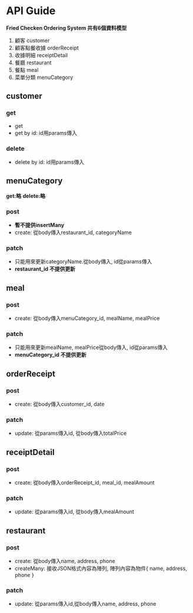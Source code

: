 # API Guide
__Fried Checken Ordering System 共有6個資料模型__
1. 顧客 customer
2. 顧客點餐收據 orderReceipt
3. 收據明細 receiptDetail
4. 餐廳 restaurant
5. 餐點 meal
6. 菜單分類 menuCategory


## customer
### get
+ get
+ get by id: id用params傳入
### delete
+ delete by id: id用params傳入


## menuCategory
__get:略__
__delete:略__
### post
+ **暫不提供insertMany**
+ create: 從body傳入restaurant_id, categoryName
### patch
+ 只能用來更新categoryName.從body傳入, id從params傳入
+ **restaurant_id 不提供更新**


## meal
### post
+ create: 從body傳入menuCategory_id, mealName, mealPrice
### patch
+ 只能用來更新mealName, mealPrice從body傳入, id從params傳入
+ **menuCategory_id 不提供更新**


## orderReceipt
### post
+ create: 從body傳入customer_id, date
### patch
+ update: 從params傳入id, 從body傳入totalPrice


## receiptDetail
### post
+ create: 從body傳入orderReceipt_id, meal_id, mealAmount
### patch
+ update: 從params傳入id, 從body傳入mealAmount


## restaurant
### post
+ create: 從body傳入name, address, phone
+ createMany: 接收JSON格式內容為陣列, 陣列內容為物件{ name, address, phone }
### patch
+ update: 從params傳入id,從body傳入name, address, phone